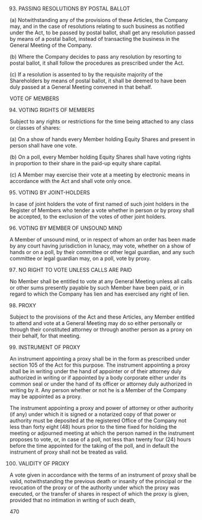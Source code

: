 93. PASSING RESOLUTIONS BY POSTAL BALLOT

(a) Notwithstanding any of the provisions of these Articles, the Company may, and in the case of resolutions relating to such business as notified under the Act, to be passed by postal ballot, shall get any resolution passed by means of a postal ballot, instead of transacting the business in the General Meeting of the Company.

(b) Where the Company decides to pass any resolution by resorting to postal ballot, it shall follow the procedures as prescribed under the Act.

(c) If a resolution is assented to by the requisite majority of the Shareholders by means of postal ballot, it shall be deemed to have been duly passed at a General Meeting convened in that behalf.

VOTE OF MEMBERS

94. VOTING RIGHTS OF MEMBERS

Subject to any rights or restrictions for the time being attached to any class or classes of shares:

(a) On a show of hands every Member holding Equity Shares and present in person shall have one vote.

(b) On a poll, every Member holding Equity Shares shall have voting rights in proportion to their share in the paid-up equity share capital.

(c) A Member may exercise their vote at a meeting by electronic means in accordance with the Act and shall vote only once.

95. VOTING BY JOINT-HOLDERS

In case of joint holders the vote of first named of such joint holders in the Register of Members who tender a vote whether in person or by proxy shall be accepted, to the exclusion of the votes of other joint holders.

96. VOTING BY MEMBER OF UNSOUND MIND

A Member of unsound mind, or in respect of whom an order has been made by any court having jurisdiction in lunacy, may vote, whether on a show of hands or on a poll, by their committee or other legal guardian, and any such committee or legal guardian may, on a poll, vote by proxy.

97. NO RIGHT TO VOTE UNLESS CALLS ARE PAID

No Member shall be entitled to vote at any General Meeting unless all calls or other sums presently payable by such Member have been paid, or in regard to which the Company has lien and has exercised any right of lien.

98. PROXY

Subject to the provisions of the Act and these Articles, any Member entitled to attend and vote at a General Meeting may do so either personally or through their constituted attorney or through another person as a proxy on their behalf, for that meeting.

99. INSTRUMENT OF PROXY

An instrument appointing a proxy shall be in the form as prescribed under section 105 of the Act for this purpose. The instrument appointing a proxy shall be in writing under the hand of appointer or of their attorney duly authorized in writing or if appointed by a body corporate either under its common seal or under the hand of its officer or attorney duly authorized in writing by it. Any person whether or not he is a Member of the Company may be appointed as a proxy.

The instrument appointing a proxy and power of attorney or other authority (if any) under which it is signed or a notarized copy of that power or authority must be deposited at the registered Office of the Company not less than forty eight (48) hours prior to the time fixed for holding the meeting or adjourned meeting at which the person named in the instrument proposes to vote, or, in case of a poll, not less than twenty four (24) hours before the time appointed for the taking of the poll, and in default the instrument of proxy shall not be treated as valid.

100. VALIDITY OF PROXY

A vote given in accordance with the terms of an instrument of proxy shall be valid, notwithstanding the previous death or insanity of the principal or the revocation of the proxy or of the authority under which the proxy was executed, or the transfer of shares in respect of which the proxy is given, provided that no intimation in writing of such death,

470